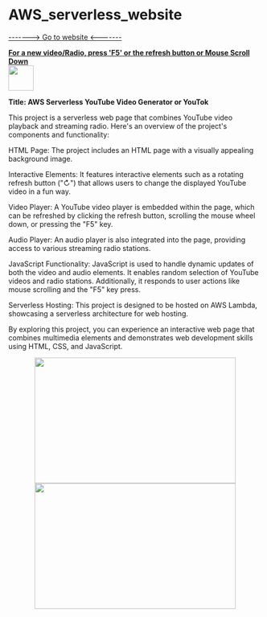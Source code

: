 # AWS_serverless_website 
[-------> Go to website <-------](https://x86yytftfh.execute-api.us-east-1.amazonaws.com/default/generateYoutubeLink)  

<ins>**For a new video/Radio, press 'F5' or the refresh button or Mouse Scroll Down**</ins>  
<img width="50" height="50" src="https://cdn.discordapp.com/attachments/1054808486283849859/1321677956472639498/image.png?ex=676e1c04&is=676cca84&hm=28373ddf297fd75d8287a6a9a03e472cb27a5fc312e55edb3fb06ed58590ef9c&">

**Title: AWS Serverless YouTube Video Generator or YouTok**

This project is a serverless web page that combines YouTube video playback and streaming radio. Here's an overview of the project's components and functionality:

HTML Page: The project includes an HTML page with a visually appealing background image.

Interactive Elements: It features interactive elements such as a rotating refresh button ("↻") that allows users to change the displayed YouTube video in a fun way.

Video Player: A YouTube video player is embedded within the page, which can be refreshed by clicking the refresh button, scrolling the mouse wheel down, or pressing the "F5" key.

Audio Player: An audio player is also integrated into the page, providing access to various streaming radio stations.

JavaScript Functionality: JavaScript is used to handle dynamic updates of both the video and audio elements. It enables random selection of YouTube videos and radio stations. Additionally, it responds to user actions like mouse scrolling and the "F5" key press.

Serverless Hosting: This project is designed to be hosted on AWS Lambda, showcasing a serverless architecture for web hosting.

By exploring this project, you can experience an interactive web page that combines multimedia elements and demonstrates web development skills using HTML, CSS, and JavaScript.


<p align="center">
   <img width="400" height="250" src="https://cdn.discordapp.com/attachments/1054808486283849859/1321677220674011188/image.png?ex=676e1b54&is=676cc9d4&hm=fb0649893d359b7cdb6e5aa20256f7b8bbc4c319848cc82666b83298a9838e57&">
     <img width="400" height="250" src="https://cdn.discordapp.com/attachments/1054808486283849859/1321677498622283776/image.png?ex=676e1b97&is=676cca17&hm=5e8eb26fb560de0b9d654f9eb44676a1d5096a3da79d16fcce04a36ee2bcce34&">
     </p>
